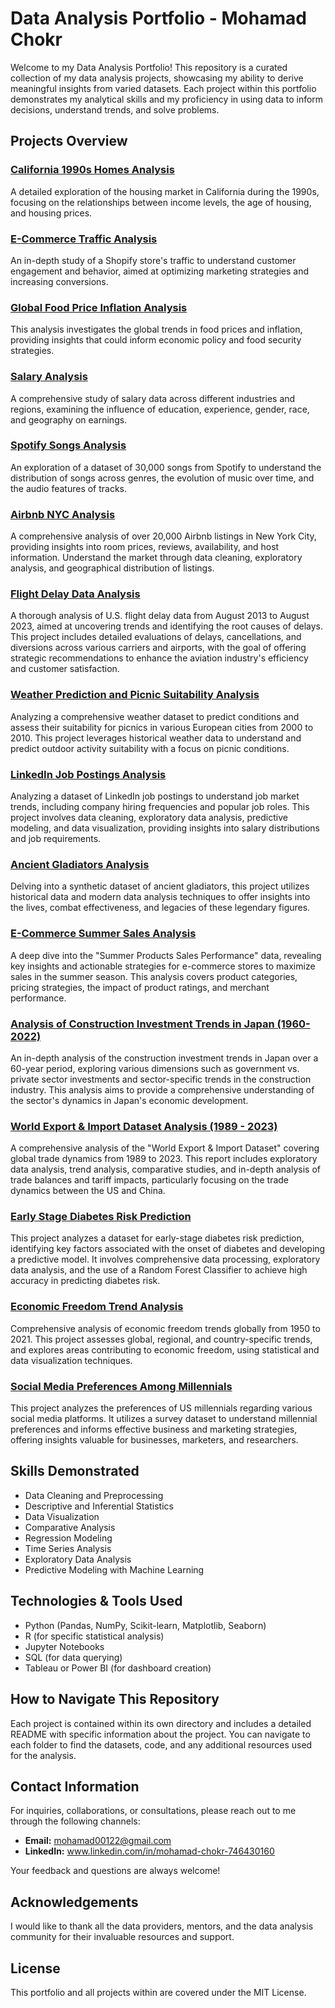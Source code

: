 # Data Analysis Portfolio - Mohamad Chokr

Welcome to my Data Analysis Portfolio! This repository is a curated collection of my data analysis projects, showcasing my ability to derive meaningful insights from varied datasets. Each project within this portfolio demonstrates my analytical skills and my proficiency in using data to inform decisions, understand trends, and solve problems.

## Projects Overview

### [California 1990s Homes Analysis](/California_1990s_homes_analysis)
A detailed exploration of the housing market in California during the 1990s, focusing on the relationships between income levels, the age of housing, and housing prices.

### [E-Commerce Traffic Analysis](/E-Commerce_Project)
An in-depth study of a Shopify store's traffic to understand customer engagement and behavior, aimed at optimizing marketing strategies and increasing conversions.

### [Global Food Price Inflation Analysis](/Global%20Food%20Price%20Inflation%20Analysis)
This analysis investigates the global trends in food prices and inflation, providing insights that could inform economic policy and food security strategies.

### [Salary Analysis](/Salary_Analysis)
A comprehensive study of salary data across different industries and regions, examining the influence of education, experience, gender, race, and geography on earnings.

### [Spotify Songs Analysis](/Spotify_Analysis)
An exploration of a dataset of 30,000 songs from Spotify to understand the distribution of songs across genres, the evolution of music over time, and the audio features of tracks.

### [Airbnb NYC Analysis](/Abnb_NYC_Project)
A comprehensive analysis of over 20,000 Airbnb listings in New York City, providing insights into room prices, reviews, availability, and host information. Understand the market through data cleaning, exploratory analysis, and geographical distribution of listings.

### [Flight Delay Data Analysis](/Flight_Delay_Project)
A thorough analysis of U.S. flight delay data from August 2013 to August 2023, aimed at uncovering trends and identifying the root causes of delays. This project includes detailed evaluations of delays, cancellations, and diversions across various carriers and airports, with the goal of offering strategic recommendations to enhance the aviation industry's efficiency and customer satisfaction.

### [Weather Prediction and Picnic Suitability Analysis](/Weather_Prediction_Analysis)
Analyzing a comprehensive weather dataset to predict conditions and assess their suitability for picnics in various European cities from 2000 to 2010. This project leverages historical weather data to understand and predict outdoor activity suitability with a focus on picnic conditions.

### [LinkedIn Job Postings Analysis](/LinkedIn_Job_Postings_Analysis)
Analyzing a dataset of LinkedIn job postings to understand job market trends, including company hiring frequencies and popular job roles. This project involves data cleaning, exploratory data analysis, predictive modeling, and data visualization, providing insights into salary distributions and job requirements.

### [Ancient Gladiators Analysis](/Gladiator_Combat_Records_Profiles_Analysis)
Delving into a synthetic dataset of ancient gladiators, this project utilizes historical data and modern data analysis techniques to offer insights into the lives, combat effectiveness, and legacies of these legendary figures.

### [E-Commerce Summer Sales Analysis](/Summer_E-Commerce_Analysis)
A deep dive into the "Summer Products Sales Performance" data, revealing key insights and actionable strategies for e-commerce stores to maximize sales in the summer season. This analysis covers product categories, pricing strategies, the impact of product ratings, and merchant performance.

### [Analysis of Construction Investment Trends in Japan (1960-2022)](/%20Construction_Investment_Trends_in_Japan_analysis)
An in-depth analysis of the construction investment trends in Japan over a 60-year period, exploring various dimensions such as government vs. private sector investments and sector-specific trends in the construction industry. This analysis aims to provide a comprehensive understanding of the sector's dynamics in Japan's economic development.

### [World Export & Import Dataset Analysis (1989 - 2023)](/World_Imports_Exports_Analysis)
A comprehensive analysis of the "World Export & Import Dataset" covering global trade dynamics from 1989 to 2023. This report includes exploratory data analysis, trend analysis, comparative studies, and in-depth analysis of trade balances and tariff impacts, particularly focusing on the trade dynamics between the US and China.

### [Early Stage Diabetes Risk Prediction](/early_stage_diabetes_risk_prediction_Analysis)
This project analyzes a dataset for early-stage diabetes risk prediction, identifying key factors associated with the onset of diabetes and developing a predictive model. It involves comprehensive data processing, exploratory data analysis, and the use of a Random Forest Classifier to achieve high accuracy in predicting diabetes risk.

### [Economic Freedom Trend Analysis](/Economic_Freedom_Trend_Analysis)
Comprehensive analysis of economic freedom trends globally from 1950 to 2021. This project assesses global, regional, and country-specific trends, and explores areas contributing to economic freedom, using statistical and data visualization techniques.

### [Social Media Preferences Among Millennials](/Social-Media-Preferences-Millennials)
This project analyzes the preferences of US millennials regarding various social media platforms. It utilizes a survey dataset to understand millennial preferences and informs effective business and marketing strategies, offering insights valuable for businesses, marketers, and researchers.

## Skills Demonstrated

- Data Cleaning and Preprocessing
- Descriptive and Inferential Statistics
- Data Visualization
- Comparative Analysis
- Regression Modeling
- Time Series Analysis
- Exploratory Data Analysis
- Predictive Modeling with Machine Learning

## Technologies & Tools Used

- Python (Pandas, NumPy, Scikit-learn, Matplotlib, Seaborn)
- R (for specific statistical analysis)
- Jupyter Notebooks
- SQL (for data querying)
- Tableau or Power BI (for dashboard creation)

## How to Navigate This Repository

Each project is contained within its own directory and includes a detailed README with specific information about the project. You can navigate to each folder to find the datasets, code, and any additional resources used for the analysis.

## Contact Information

For inquiries, collaborations, or consultations, please reach out to me through the following channels:

- **Email:** mohamad00122@gmail.com
- **LinkedIn:** www.linkedin.com/in/mohamad-chokr-746430160

Your feedback and questions are always welcome!

## Acknowledgements

I would like to thank all the data providers, mentors, and the data analysis community for their invaluable resources and support.

## License

This portfolio and all projects within are covered under the MIT License.

